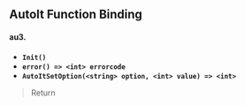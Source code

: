 ## AutoIt Function Binding
#### au3.
- **`Init()`**
- **`error() => <int> errorcode`**
- **`AutoItSetOption(<string> option, <int> value) => <int>`**
> Return 
